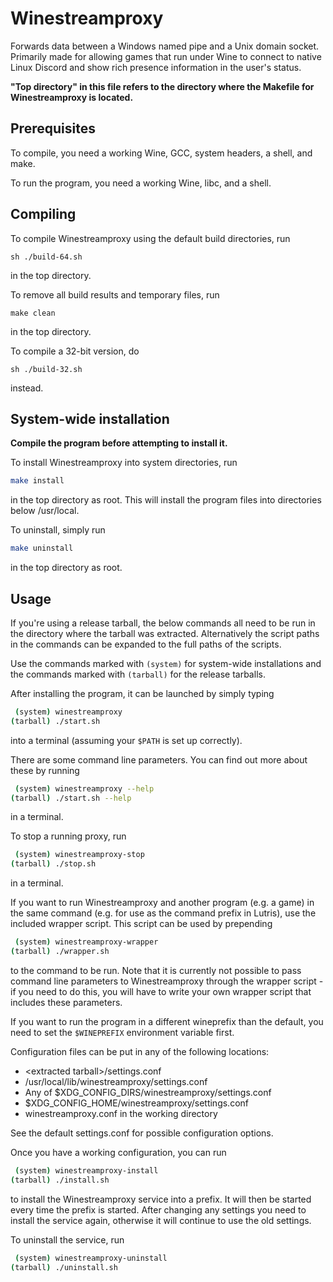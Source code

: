 # Winestreamproxy

Forwards data between a Windows named pipe and a Unix domain socket. Primarily made for allowing games that run under
Wine to connect to native Linux Discord and show rich presence information in the user's status.

**"Top directory" in this file refers to the directory where the Makefile for Winestreamproxy is located.**

## Prerequisites

To compile, you need a working Wine, GCC, system headers, a shell, and make.

To run the program, you need a working Wine, libc, and a shell.

## Compiling

To compile Winestreamproxy using the default build directories, run
```
sh ./build-64.sh
```
in the top directory.

To remove all build results and temporary files, run
```
make clean
```
in the top directory.

To compile a 32-bit version, do
```
sh ./build-32.sh
```
instead.

## System-wide installation

**Compile the program before attempting to install it.**

To install Winestreamproxy into system directories, run
```sh
make install
```
in the top directory as root. This will install the program files into directories below /usr/local.

To uninstall, simply run
```sh
make uninstall
```
in the top directory as root.

## Usage

If you're using a release tarball, the below commands all need to be run in the directory where the tarball was
extracted. Alternatively the script paths in the commands can be expanded to the full paths of the scripts.

Use the commands marked with `(system)` for system-wide installations and the commands marked with `(tarball)` for
the release tarballs.

After installing the program, it can be launched by simply typing
```sh
 (system) winestreamproxy
(tarball) ./start.sh
```
into a terminal (assuming your `$PATH` is set up correctly).

There are some command line parameters. You can find out more about these by running
```sh
 (system) winestreamproxy --help
(tarball) ./start.sh --help
```
in a terminal.

To stop a running proxy, run
```sh
 (system) winestreamproxy-stop
(tarball) ./stop.sh
```
in a terminal.

If you want to run Winestreamproxy and another program (e.g. a game) in the same command (e.g. for use as the command
prefix in Lutris), use the included wrapper script. This script can be used by prepending
```sh
 (system) winestreamproxy-wrapper
(tarball) ./wrapper.sh
```
to the command to be run. Note that it is currently not possible to pass command line parameters to Winestreamproxy
through the wrapper script - if you need to do this, you will have to write your own wrapper script that includes
these parameters.

If you want to run the program in a different wineprefix than the default, you need to set the `$WINEPREFIX` environment
variable first.

Configuration files can be put in any of the following locations:

- &lt;extracted tarball&gt;/settings.conf
- /usr/local/lib/winestreamproxy/settings.conf
- Any of $XDG_CONFIG_DIRS/winestreamproxy/settings.conf
- $XDG_CONFIG_HOME/winestreamproxy/settings.conf
- winestreamproxy.conf in the working directory

See the default settings.conf for possible configuration options.

Once you have a working configuration, you can run
```sh
 (system) winestreamproxy-install
(tarball) ./install.sh
```
to install the Winestreamproxy service into a prefix. It will then be started every time the prefix is started.
After changing any settings you need to install the service again, otherwise it will continue to use the old settings.

To uninstall the service, run
```sh
 (system) winestreamproxy-uninstall
(tarball) ./uninstall.sh
```
